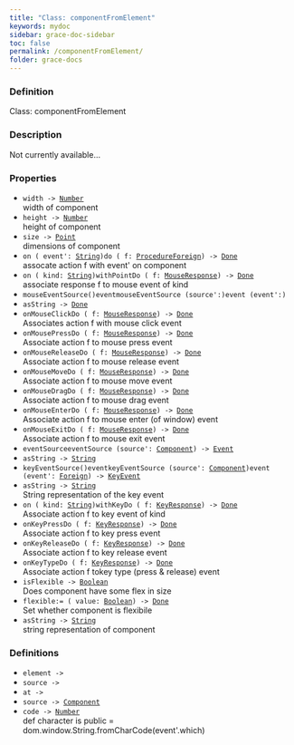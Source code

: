```yaml
---
title: "Class: componentFromElement"
keywords: mydoc
sidebar: grace-doc-sidebar
toc: false
permalink: /componentFromElement/
folder: grace-docs
---
```


### Definition
Class: componentFromElement  

### Description
Not currently available...  

### Properties
  
- `width -> `[`Number`]({{site.baseurl}}/404)  
width of component
- `height -> `[`Number`]({{site.baseurl}}/404)  
height of component
- `size -> `[`Point`]({{site.baseurl}}/404)  
dimensions of component
- `on ( event': `[`String`]({{site.baseurl}}/404)`)do ( f: `[`Procedure`](/grace-documentation/Procedure)[`Foreign`](/grace-documentation/Foreign)`) -> `[`Done`]({{site.baseurl}}/404)  
assocate action f with event' on component
- `on ( kind: `[`String`]({{site.baseurl}}/404)`)withPointDo ( f: `[`MouseResponse`](/grace-documentation/MouseResponse)`) -> `[`Done`]({{site.baseurl}}/404)  
associate response f to mouse event of kind
- `mouseEventSource()eventmouseEventSource (source':)event (event':)`  
- `asString -> `[`Done`]({{site.baseurl}}/404)  
- `onMouseClickDo ( f: `[`MouseResponse`](/grace-documentation/MouseResponse)`) -> `[`Done`]({{site.baseurl}}/404)  
Associates action f with mouse click event
- `onMousePressDo ( f: `[`MouseResponse`](/grace-documentation/MouseResponse)`) -> `[`Done`]({{site.baseurl}}/404)  
Associate action f to mouse press event
- `onMouseReleaseDo ( f: `[`MouseResponse`](/grace-documentation/MouseResponse)`) -> `[`Done`]({{site.baseurl}}/404)  
Associate action f to mouse release event
- `onMouseMoveDo ( f: `[`MouseResponse`](/grace-documentation/MouseResponse)`) -> `[`Done`]({{site.baseurl}}/404)  
Associate action f to mouse move event
- `onMouseDragDo ( f: `[`MouseResponse`](/grace-documentation/MouseResponse)`) -> `[`Done`]({{site.baseurl}}/404)  
Associate action f to mouse drag event
- `onMouseEnterDo ( f: `[`MouseResponse`](/grace-documentation/MouseResponse)`) -> `[`Done`]({{site.baseurl}}/404)  
Associate action f to mouse enter (of window) event
- `onMouseExitDo ( f: `[`MouseResponse`](/grace-documentation/MouseResponse)`) -> `[`Done`]({{site.baseurl}}/404)  
Associate action f to mouse exit event
- `eventSourceeventSource (source': `[`Component`](/grace-documentation/Component)`) -> `[`Event`](/grace-documentation/Event)  
- `asString -> `[`String`]({{site.baseurl}}/404)  
- `keyEventSource()eventkeyEventSource (source': `[`Component`](/grace-documentation/Component)`)event (event': `[`Foreign`](/grace-documentation/Foreign)`) -> `[`KeyEvent`](/grace-documentation/KeyEvent)  
- `asString -> `[`String`]({{site.baseurl}}/404)  
String representation of the key event
- `on ( kind: `[`String`]({{site.baseurl}}/404)`)withKeyDo ( f: `[`KeyResponse`](/grace-documentation/KeyResponse)`) -> `[`Done`]({{site.baseurl}}/404)  
Associate action f to key event of kind
- `onKeyPressDo ( f: `[`KeyResponse`](/grace-documentation/KeyResponse)`) -> `[`Done`]({{site.baseurl}}/404)  
Associate action f to key press event
- `onKeyReleaseDo ( f: `[`KeyResponse`](/grace-documentation/KeyResponse)`) -> `[`Done`]({{site.baseurl}}/404)  
Associate action f to key release event
- `onKeyTypeDo ( f: `[`KeyResponse`](/grace-documentation/KeyResponse)`) -> `[`Done`]({{site.baseurl}}/404)  
Associate action f tokey type (press & release) event
- `isFlexible -> `[`Boolean`]({{site.baseurl}}/404)  
Does component have some flex in size
- `flexible:= ( value: `[`Boolean`]({{site.baseurl}}/404)`) -> `[`Done`]({{site.baseurl}}/404)  
Set whether component is flexibile
- `asString -> `[`String`]({{site.baseurl}}/404)  
string representation of component

### Definitions
- `element -> `  
- `source -> `  
- `at -> `  
- `source -> `[`Component`](/grace-documentation/Component)  
- `code -> `[`Number`]({{site.baseurl}}/404)  
def character is public = dom.window.String.fromCharCode(event'.which)
